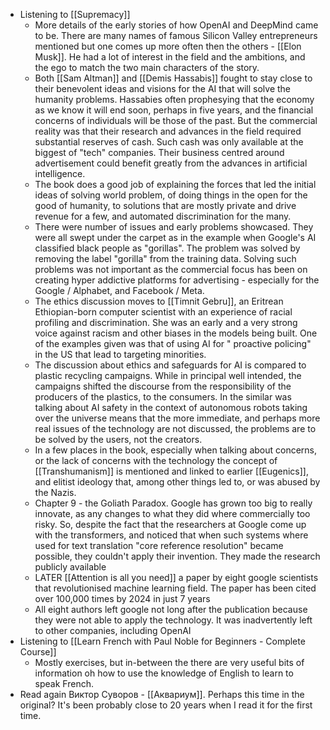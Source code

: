 - Listening to [[Supremacy]]
	- More details of the early stories of how OpenAI and DeepMind came to be. There are many names of famous Silicon Valley entrepreneurs mentioned but one comes up more often then the others - [[Elon Musk]]. He had a lot of interest in the field and the ambitions, and the ego to match the two main characters of the story.
	- Both [[Sam Altman]] and [[Demis Hassabis]] fought to stay close to their benevolent ideas and visions for the AI that will solve the humanity problems. Hassabies often prophesying that the economy as we know it will end soon, perhaps in five years, and the financial concerns of individuals will be those of the past. But the commercial reality was that their research and advances in the field required substantial reserves of cash. Such cash was only available at the biggest of "tech" companies. Their business centred around advertisement could benefit greatly from the advances in artificial intelligence.
	- The book does a good job of explaining the forces that led the initial ideas of solving world problem, of doing things in the open for the good of humanity, to solutions that are mostly private and drive revenue for a few, and automated discrimination for the many.
	- There were number of issues and early problems showcased. They were all swept under the carpet as in the example when Google's AI classified black people as "gorillas". The problem was solved by removing the label "gorilla" from the training data. Solving such problems was not important as the commercial focus has been on creating hyper addictive platforms for advertising - especially for the Google / Alphabet, and Facebook / Meta.
	- The ethics discussion moves to [[Timnit Gebru]], an Eritrean Ethiopian-born computer scientist with an experience of racial profiling and discrimination. She was an early and a very strong voice against racism and other biases in the models being built. One of the examples given was that of using AI for " proactive policing" in the US that lead to targeting minorities.
	- The discussion about ethics and safeguards for AI is compared to plastic recycling campaigns. While in principal well intended, the campaigns shifted the discourse from the responsibility of the producers of the plastics, to the consumers. In the similar was talking about AI safety in the context of autonomous robots taking over the universe means that the more immediate, and perhaps more real issues of the technology are not discussed, the problems are to be solved by the users, not the creators.
	- In a few places in the book, especially when talking about concerns, or the lack of concerns with the technology the concept of [[Transhumanism]] is mentioned and linked to earlier [[Eugenics]], and elitist ideology that, among other things led to, or was abused by the Nazis.
	- Chapter 9 - the Goliath Paradox. Google has grown too big to really innovate, as any changes to what they did where commercially too risky. So, despite the fact that the researchers at Google come up with the transformers, and noticed that when such systems where used for text translation "core reference resolution" became possible, they couldn't apply their invention. They made the research publicly available
	- LATER [[Attention is all you need]] a paper by eight google scientists that revolutionised machine learning field. The paper has been cited over 100,000 times by 2024 in just 7 years
	- All eight authors left google not long after the publication because they were not able to apply the technology. It was inadvertently left to other companies, including OpenAI
- Listening to [[Learn French with Paul Noble for Beginners - Complete Course]]
	- Mostly exercises, but in-between the there are very useful bits of information oh how to use the knowledge of English to learn to speak French.
- Read again Виктор Суворов - [[Аквариум]]. Perhaps this time in the original? It's been probably close to 20 years when I read it for the first time.